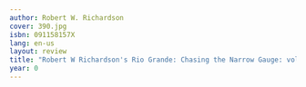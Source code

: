 ```yaml
---
author: Robert W. Richardson
cover: 390.jpg
isbn: 091158157X
lang: en-us
layout: review
title: "Robert W Richardson's Rio Grande: Chasing the Narrow Gauge: vol. II"
year: 0
---
```

